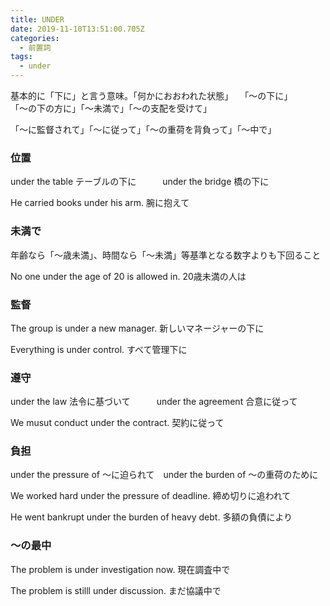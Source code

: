 ```yaml
---
title: UNDER
date: 2019-11-10T13:51:00.705Z
categories:
  - 前置詞
tags:
  - under
---
```

 基本的に「下に」と言う意味。「何かにおおわれた状態」　
「～の下に」   
「～の下の方に」「～未満で」「～の支配を受けて」
 
「～に監督されて」「～に従って」「～の重荷を背負って」「～中で」
 

### 位置
 under the table テーブルの下に　　　under the bridge  橋の下に
 
He carried books under his arm.  腕に抱えて
 

### 未満で
 年齢なら「～歳未満」、時間なら「～未満」等基準となる数字よりも下回ること
 
No one under the age of 20 is allowed in.  20歳未満の人は
 

### 監督
 

The group is under a new manager.  新しいマネージャーの下に
 
Everything is under control.  すべて管理下に
 

### 遵守
 

under the law 法令に基づいて　　　under the agreement  合意に従って
 
We musut conduct under the contract.  契約に従って
 

### 負担
 

under the pressure of   ～に迫られて　under the burden of  ～の重荷のために
 
We worked hard under the pressure of deadline.  締め切りに追われて
 
He went bankrupt under the burden of heavy debt.  多額の負債により
 

### ～の最中
 

The problem is under investigation now.  現在調査中で
 
The problem is stilll under discussion.  まだ協議中で
 
